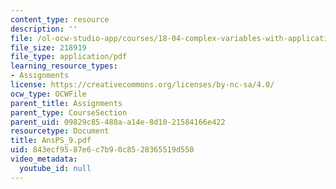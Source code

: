 ```yaml
---
content_type: resource
description: ''
file: /ol-ocw-studio-app/courses/18-04-complex-variables-with-applications-fall-1999/843ecf9587e6c7b90c8528365519d550_AnsPS_9.pdf
file_size: 218919
file_type: application/pdf
learning_resource_types:
- Assignments
license: https://creativecommons.org/licenses/by-nc-sa/4.0/
ocw_type: OCWFile
parent_title: Assignments
parent_type: CourseSection
parent_uid: 09829c85-480a-a14e-8d10-21584166e422
resourcetype: Document
title: AnsPS_9.pdf
uid: 843ecf95-87e6-c7b9-0c85-28365519d550
video_metadata:
  youtube_id: null
---
```

